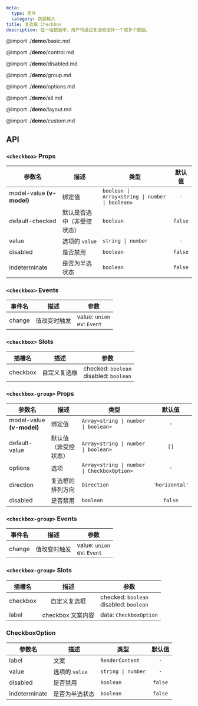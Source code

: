 ```yaml
meta:
  type: 组件
  category: 数据输入
title: 复选框 Checkbox
description: 在一组数据中，用户可通过复选框选择一个或多个数据。
```

@import ./__demo__/basic.md

@import ./__demo__/control.md

@import ./__demo__/disabled.md

@import ./__demo__/group.md

@import ./__demo__/options.md

@import ./__demo__/all.md

@import ./__demo__/layout.md

@import ./__demo__/custom.md

## API


### `<checkbox>` Props

|参数名|描述|类型|默认值|
|---|---|---|:---:|
|model-value **(v-model)**|绑定值|`boolean \| Array<string \| number \| boolean>`|`-`|
|default-checked|默认是否选中（非受控状态）|`boolean`|`false`|
|value|选项的 `value`|`string \| number`|`-`|
|disabled|是否禁用|`boolean`|`false`|
|indeterminate|是否为半选状态|`boolean`|`false`|
### `<checkbox>` Events

|事件名|描述|参数|
|---|---|---|
|change|值改变时触发|value: `union`<br>ev: `Event`|
### `<checkbox>` Slots

|插槽名|描述|参数|
|---|:---:|---|
|checkbox|自定义复选框|checked: `boolean`<br>disabled: `boolean`|




### `<checkbox-group>` Props

|参数名|描述|类型|默认值|
|---|---|---|:---:|
|model-value **(v-model)**|绑定值|`Array<string \| number \| boolean>`|`-`|
|default-value|默认值（非受控状态）|`Array<string \| number \| boolean>`|`[]`|
|options|选项|`Array<string \| number \| CheckboxOption>`|`-`|
|direction|复选框的排列方向|`Direction`|`'horizontal'`|
|disabled|是否禁用|`boolean`|`false`|
### `<checkbox-group>` Events

|事件名|描述|参数|
|---|---|---|
|change|值改变时触发|value: `union`<br>ev: `Event`|
### `<checkbox-group>` Slots

|插槽名|描述|参数|
|---|:---:|---|
|checkbox|自定义复选框|checked: `boolean`<br>disabled: `boolean`|
|label|checkbox 文案内容|data: `CheckboxOption`|




### CheckboxOption

|参数名|描述|类型|默认值|
|---|---|---|:---:|
|label|文案|`RenderContent`|`-`|
|value|选项的 `value`|`string \| number`|`-`|
|disabled|是否禁用|`boolean`|`false`|
|indeterminate|是否为半选状态|`boolean`|`false`|


